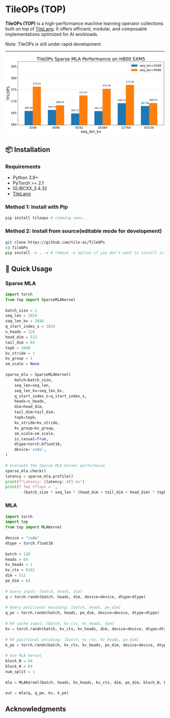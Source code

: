 # TileOPs (TOP)

**TileOPs (TOP)** is a high-performance machine learning operator collections built on top of [TileLang](https://github.com/tile-ai/tilelang). It offers efficient, modular, and composable implementations optimized for AI workloads.

Note: TileOPs is still under rapid development.

---

![Sparse MLA performance on H800 SXM](docs/figures/sparse_mla_perf.png)

## 📦 Installation

### Requirements

- Python 3.8+
- PyTorch >= 2.1
- GLIBCXX_3.4.32
- [TileLang](https://github.com/tilelang/tilelang)

### Method 1: Install with Pip

```bash
pip install tileops # comming soon...
```

### Method 2: Install from source(editable mode for development)

```bash
git clone https://github.com/tile-ai/TileOPs
cd TileOPs
pip install -e . -v # remove -e option if you don't want to install in editable mode, -v for verbose output
```

## 🚀 Quick Usage

### Sparse MLA

```python
import torch
from top import SparseMLAKernel

batch_size = 1
seq_len = 1024
seq_len_kv = 2048
q_start_index_s = 1024
n_heads = 128
head_dim = 512
tail_dim = 64
topk = 2048
kv_stride = 1
kv_group = 1
sm_scale = None

sparse_mla = SparseMLAKernel(
    batch=batch_size,
    seq_len=seq_len,
    seq_len_kv=seq_len_kv,
    q_start_index_s=q_start_index_s,
    heads=n_heads,
    dim=head_dim,
    tail_dim=tail_dim,
    topk=topk,
    kv_stride=kv_stride,
    kv_group=kv_group,
    sm_scale=sm_scale,
    is_casual=True,
    dtype=torch.bfloat16,
    device='cuda',
)

# Evaluate the Sparse MLA kernel performance
sparse_mla.check()
latency = sparse_mla.profile()
print(f"Latency: {latency:.4f} ms")
print(f'fwd tflops = ',
        (batch_size * seq_len * (head_dim + tail_dim + head_dim) * topk * 2 * n_heads) / (latency * 1e-3) / 1e12)
```

### MLA

```python
import torch
import top
from top import MLAKernel

device = "cuda"
dtype = torch.float16

batch = 128
heads = 64
kv_heads = 1
kv_ctx = 8192
dim = 512
pe_dim = 64

# Query input: [batch, heads, dim]
q = torch.randn(batch, heads, dim, device=device, dtype=dtype)

# Query positional encoding: [batch, heads, pe_dim]
q_pe = torch.randn(batch, heads, pe_dim, device=device, dtype=dtype)

# KV cache input: [batch, kv_ctx, kv_heads, dim]
kv = torch.randn(batch, kv_ctx, kv_heads, dim, device=device, dtype=dtype)

# KV positional encoding: [batch, kv_ctx, kv_heads, pe_dim]
k_pe = torch.randn(batch, kv_ctx, kv_heads, pe_dim, device=device, dtype=dtype)

# Use MLA kernel
block_N = 64
block_H = 64
num_split = 1

mla = MLAKernel(batch, heads, kv_heads, kv_ctx, dim, pe_dim, block_N, block_H, num_split)

out = mla(q, q_pe, kv, k_pe)
```

## Acknowledgments
